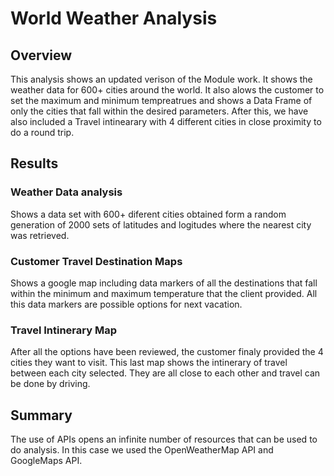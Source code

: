 # World Weather Analysis

 ## Overview

This analysis shows an updated verison of the Module work. It shows the weather data for 600+ cities around the world. It also alows the customer to set the maximum and minimum tempreatrues and shows a Data Frame of only the cities that fall within the desired parameters. After this, we have also included a Travel intinearary with 4 different cities in close proximity to do a round trip.

## Results

### Weather Data analysis

Shows a data set with 600+ diferent cities obtained form a random  generation of 2000 sets of latitudes and logitudes where the nearest city was retrieved.

### Customer Travel Destination Maps

Shows a google map including data markers of all the destinations that fall within the minimum and maximum temperature that the client provided. All this data markers are possible options for next vacation.

### Travel Intinerary Map

After all the options have been reviewed, the customer finaly provided the 4 cities they want to visit. This last map shows the intinerary of travel between each city selected. They are all close to each other and travel can be done by driving.

## Summary

The use of APIs opens an infinite number of resources that can be used to do analysis. In this case we used the OpenWeatherMap API and GoogleMaps API. 